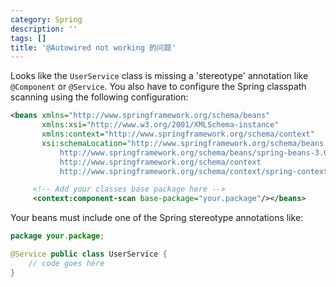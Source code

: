 ```yaml
---
category: Spring
description: ''
tags: []
title: '@Autowired not working 的问题'
---
```


Looks like the `UserService` class is missing a 'stereotype' annotation like `@Component` or `@Service`. You also have to configure the Spring classpath scanning using the following configuration:

```xml
<beans xmlns="http://www.springframework.org/schema/beans"
       xmlns:xsi="http://www.w3.org/2001/XMLSchema-instance"
       xmlns:context="http://www.springframework.org/schema/context"
       xsi:schemaLocation="http://www.springframework.org/schema/beans 
           http://www.springframework.org/schema/beans/spring-beans-3.0.xsd
           http://www.springframework.org/schema/context
           http://www.springframework.org/schema/context/spring-context-3.0.xsd">

     <!-- Add your classes base package here -->          
     <context:component-scan base-package="your.package"/></beans>
```

Your beans must include one of the Spring stereotype annotations like:

```java
package your.package;

@Service public class UserService { 
    // code goes here
}
```